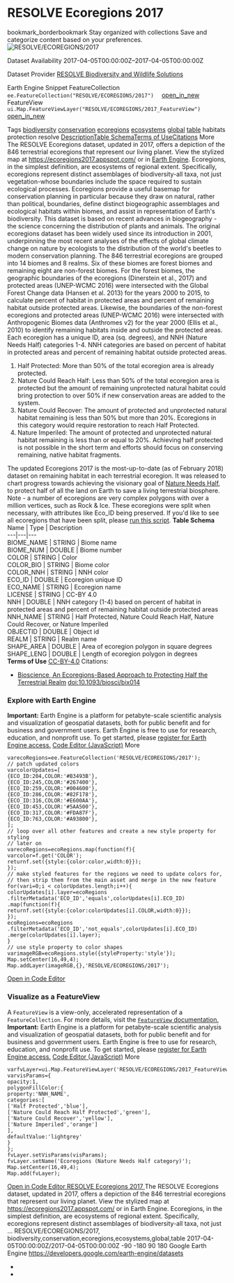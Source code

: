  
#  RESOLVE Ecoregions 2017 
bookmark_borderbookmark Stay organized with collections  Save and categorize content based on your preferences.
![RESOLVE/ECOREGIONS/2017](https://developers.google.com/earth-engine/datasets/images/RESOLVE/RESOLVE_ECOREGIONS_2017_sample.png) 

Dataset Availability
    2017-04-05T00:00:00Z–2017-04-05T00:00:00Z 

Dataset Provider
     [ RESOLVE Biodiversity and Wildlife Solutions ](https://ecoregions.appspot.com/) 

Earth Engine Snippet
     FeatureCollection `    ee.FeatureCollection("RESOLVE/ECOREGIONS/2017")   ` [ open_in_new ](https://code.earthengine.google.com/?scriptPath=Examples:Datasets/RESOLVE/RESOLVE_ECOREGIONS_2017)      FeatureView  `    ui.Map.FeatureViewLayer("RESOLVE/ECOREGIONS/2017_FeatureView")   ` [ open_in_new ](https://code.earthengine.google.com/?scriptPath=Examples:Datasets/RESOLVE/RESOLVE_ECOREGIONS_2017_FeatureView) 

Tags
     [biodiversity](https://developers.google.com/earth-engine/datasets/tags/biodiversity) [conservation](https://developers.google.com/earth-engine/datasets/tags/conservation) [ecoregions](https://developers.google.com/earth-engine/datasets/tags/ecoregions) [ecosystems](https://developers.google.com/earth-engine/datasets/tags/ecosystems) [global](https://developers.google.com/earth-engine/datasets/tags/global) [table](https://developers.google.com/earth-engine/datasets/tags/table)
habitats
protection
resolve
[Description](https://developers.google.com/earth-engine/datasets/catalog/RESOLVE_ECOREGIONS_2017#description)[Table Schema](https://developers.google.com/earth-engine/datasets/catalog/RESOLVE_ECOREGIONS_2017#table-schema)[Terms of Use](https://developers.google.com/earth-engine/datasets/catalog/RESOLVE_ECOREGIONS_2017#terms-of-use)[Citations](https://developers.google.com/earth-engine/datasets/catalog/RESOLVE_ECOREGIONS_2017#citations) More
The RESOLVE Ecoregions dataset, updated in 2017, offers a depiction of the 846 terrestrial ecoregions that represent our living planet. View the stylized map at <https://ecoregions2017.appspot.com/> or in [Earth Engine](https://code.earthengine.google.com/b961ab2adfcb03c920aab63d86c49eb2).
Ecoregions, in the simplest definition, are ecosystems of regional extent. Specifically, ecoregions represent distinct assemblages of biodiversity-all taxa, not just vegetation-whose boundaries include the space required to sustain ecological processes. Ecoregions provide a useful basemap for conservation planning in particular because they draw on natural, rather than political, boundaries, define distinct biogeographic assemblages and ecological habitats within biomes, and assist in representation of Earth's biodiversity.
This dataset is based on recent advances in biogeography - the science concerning the distribution of plants and animals. The original ecoregions dataset has been widely used since its introduction in 2001, underpinning the most recent analyses of the effects of global climate change on nature by ecologists to the distribution of the world's beetles to modern conservation planning.
The 846 terrestrial ecoregions are grouped into 14 biomes and 8 realms. Six of these biomes are forest biomes and remaining eight are non-forest biomes. For the forest biomes, the geographic boundaries of the ecoregions (Dinerstein et al., 2017) and protected areas (UNEP-WCMC 2016) were intersected with the Global Forest Change data (Hansen et al. 2013) for the years 2000 to 2015, to calculate percent of habitat in protected areas and percent of remaining habitat outside protected areas. Likewise, the boundaries of the non-forest ecoregions and protected areas (UNEP-WCMC 2016) were intersected with Anthropogenic Biomes data (Anthromes v2) for the year 2000 (Ellis et al., 2010) to identify remaining habitats inside and outside the protected areas. Each ecoregion has a unique ID, area (sq. degrees), and NNH (Nature Needs Half) categories 1-4. NNH categories are based on percent of habitat in protected areas and percent of remaining habitat outside protected areas.
  1. Half Protected: More than 50% of the total ecoregion area is already protected.
  2. Nature Could Reach Half: Less than 50% of the total ecoregion area is protected but the amount of remaining unprotected natural habitat could bring protection to over 50% if new conservation areas are added to the system.
  3. Nature Could Recover: The amount of protected and unprotected natural habitat remaining is less than 50% but more than 20%. Ecoregions in this category would require restoration to reach Half Protected.
  4. Nature Imperiled: The amount of protected and unprotected natural habitat remaining is less than or equal to 20%. Achieving half protected is not possible in the short term and efforts should focus on conserving remaining, native habitat fragments.


The updated Ecoregions 2017 is the most-up-to-date (as of February 2018) dataset on remaining habitat in each terrestrial ecoregion. It was released to chart progress towards achieving the visionary goal of [Nature Needs Half](https://natureneedshalf.org/), to protect half of all the land on Earth to save a living terrestrial biosphere.
Note - a number of ecoregions are very complex polygons with over a million vertices, such as Rock & Ice. These ecoregions were split when necessary, with attributes like Eco_ID being preserved. If you'd like to see all ecoregions that have been split, please [run this script](https://code.earthengine.google.com/7a437c78fc8cb46ec586bb4e2c10e526).
**Table Schema**
Name | Type | Description  
---|---|---  
BIOME_NAME | STRING | Biome name  
BIOME_NUM | DOUBLE | Biome number  
COLOR | STRING | Color  
COLOR_BIO | STRING | Biome color  
COLOR_NNH | STRING | NNH color  
ECO_ID | DOUBLE | Ecoregion unique ID  
ECO_NAME | STRING | Ecoregion name  
LICENSE | STRING | CC-BY 4.0  
NNH | DOUBLE | NNH category (1-4) based on percent of habitat in protected areas and percent of remaining habitat outside protected areas  
NNH_NAME | STRING | Half Protected, Nature Could Reach Half, Nature Could Recover, or Nature Imperiled  
OBJECTID | DOUBLE | Object id  
REALM | STRING | Realm name  
SHAPE_AREA | DOUBLE | Area of ecoregion polygon in square degrees  
SHAPE_LENG | DOUBLE | Length of ecoregion polygon in degrees  
**Terms of Use**
[CC-BY-4.0](https://spdx.org/licenses/CC-BY-4.0.html)
Citations:
  * [Bioscience, An Ecoregions-Based Approach to Protecting Half the Terrestrial Realm](https://academic.oup.com/bioscience/article/67/6/534/3102935) [doi:10.1093/biosci/bix014](https://doi.org/10.1093/biosci/bix014)


### Explore with Earth Engine
**Important:** Earth Engine is a platform for petabyte-scale scientific analysis and visualization of geospatial datasets, both for public benefit and for business and government users. Earth Engine is free to use for research, education, and nonprofit use. To get started, please [register for Earth Engine access.](https://console.cloud.google.com/earth-engine)
[Code Editor (JavaScript)](https://developers.google.com/earth-engine/datasets/catalog/RESOLVE_ECOREGIONS_2017#code-editor-javascript-sample) More
```
varecoRegions=ee.FeatureCollection('RESOLVE/ECOREGIONS/2017');
// patch updated colors
varcolorUpdates=[
{ECO_ID:204,COLOR:'#B3493B'},
{ECO_ID:245,COLOR:'#267400'},
{ECO_ID:259,COLOR:'#004600'},
{ECO_ID:286,COLOR:'#82F178'},
{ECO_ID:316,COLOR:'#E600AA'},
{ECO_ID:453,COLOR:'#5AA500'},
{ECO_ID:317,COLOR:'#FDA87F'},
{ECO_ID:763,COLOR:'#A93800'},
];
// loop over all other features and create a new style property for styling
// later on
varecoRegions=ecoRegions.map(function(f){
varcolor=f.get('COLOR');
returnf.set({style:{color:color,width:0}});
});
// make styled features for the regions we need to update colors for,
// then strip them from the main asset and merge in the new feature
for(vari=0;i < colorUpdates.length;i++){
colorUpdates[i].layer=ecoRegions
.filterMetadata('ECO_ID','equals',colorUpdates[i].ECO_ID)
.map(function(f){
returnf.set({style:{color:colorUpdates[i].COLOR,width:0}});
});
ecoRegions=ecoRegions
.filterMetadata('ECO_ID','not_equals',colorUpdates[i].ECO_ID)
.merge(colorUpdates[i].layer);
}
// use style property to color shapes
varimageRGB=ecoRegions.style({styleProperty:'style'});
Map.setCenter(16,49,4);
Map.addLayer(imageRGB,{},'RESOLVE/ECOREGIONS/2017');
```
[ Open in Code Editor ](https://code.earthengine.google.com/?scriptPath=Examples:Datasets/RESOLVE/RESOLVE_ECOREGIONS_2017)
### Visualize as a FeatureView
A `FeatureView` is a view-only, accelerated representation of a `FeatureCollection`. For more details, visit the [ `FeatureView` documentation. ](https://developers.google.com/earth-engine/guides/featureview_overview)
**Important:** Earth Engine is a platform for petabyte-scale scientific analysis and visualization of geospatial datasets, both for public benefit and for business and government users. Earth Engine is free to use for research, education, and nonprofit use. To get started, please [register for Earth Engine access.](https://console.cloud.google.com/earth-engine)
[Code Editor (JavaScript)](https://developers.google.com/earth-engine/datasets/catalog/RESOLVE_ECOREGIONS_2017#code-editor-javascript-sample) More
```
varfvLayer=ui.Map.FeatureViewLayer('RESOLVE/ECOREGIONS/2017_FeatureView');
varvisParams={
opacity:1,
polygonFillColor:{
property:'NNH_NAME',
categories:[
['Half Protected','blue'],
['Nature Could Reach Half Protected','green'],
['Nature Could Recover','yellow'],
['Nature Imperiled','orange']
],
defaultValue:'lightgrey'
}
};
fvLayer.setVisParams(visParams);
fvLayer.setName('Ecoregions (Nature Needs Half category)');
Map.setCenter(16,49,4);
Map.add(fvLayer);
```
[ Open in Code Editor ](https://code.earthengine.google.com/?scriptPath=Examples:Datasets/RESOLVE/RESOLVE_ECOREGIONS_2017_FeatureView)
[ RESOLVE Ecoregions 2017 ](https://developers.google.com/earth-engine/datasets/catalog/RESOLVE_ECOREGIONS_2017)
The RESOLVE Ecoregions dataset, updated in 2017, offers a depiction of the 846 terrestrial ecoregions that represent our living planet. View the stylized map at https://ecoregions2017.appspot.com/ or in Earth Engine. Ecoregions, in the simplest definition, are ecosystems of regional extent. Specifically, ecoregions represent distinct assemblages of biodiversity-all taxa, not just …
RESOLVE/ECOREGIONS/2017, biodiversity,conservation,ecoregions,ecosystems,global,table 
2017-04-05T00:00:00Z/2017-04-05T00:00:00Z
-90 -180 90 180 
Google Earth Engine
https://developers.google.com/earth-engine/datasets
  * [ ](https://doi.org/https://ecoregions.appspot.com/)
  * [ ](https://doi.org/https://developers.google.com/earth-engine/datasets/catalog/RESOLVE_ECOREGIONS_2017)


